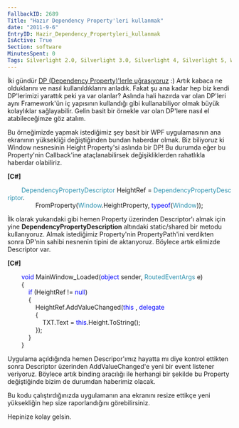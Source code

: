 ```yaml
---
FallbackID: 2689
Title: "Hazır Dependency Property'leri kullanmak"
date: "2011-9-6"
EntryID: Hazir_Dependency_Propertyleri_kullanmak
IsActive: True
Section: software
MinutesSpent: 0
Tags: Silverlight 2.0, Silverlight 3.0, Silverlight 4, Silverlight 5, Windows Phone, Windows Phone 7, WPF
---
```

İki gündür [DP (Dependency Property)'lerle
uğraşıyoruz](http://daron.yondem.com/tr/post/WPFte_Dependency_Propertylerde_baska_neler_var)
:) Artık kabaca ne olduklarını ve nasıl kullanıldıklarını anladık. Fakat
şu ana kadar hep biz kendi DP'lerimizi yarattık peki ya var olanlar?
Aslında hali hazırda var olan DP'leri aynı Framework'ün iç yapısının
kullandığı gibi kullanabiliyor olmak büyük kolaylıklar sağlayabilir.
Gelin basit bir örnekle var olan DP'lere nasıl el atabileceğimze göz
atalım.

Bu örneğimizde yapmak istediğimiz şey basit bir WPF uygulamasının ana
ekranının yüksekliği değiştiğinden bundan haberdar olmak. Biz biliyoruz
ki Window nesnesinin Height Property'si aslında bir DP! Bu durumda eğer
bu Property'nin Callback'ine ataçlanabilirsek değişikliklerden
rahatlıkla haberdar olabiliriz.

**[C\#]**

        <span
style="color:#2b91af;">DependencyPropertyDescriptor</span> HeightRef = <span
style="color:#2b91af;">DependencyPropertyDescriptor</span>.\
                FromProperty(<span
style="color:#2b91af;">Window</span>.HeightProperty, <span
style="color:blue;">typeof</span>(<span
style="color:#2b91af;">Window</span>)); 

İlk olarak yukarıdaki gibi hemen Property üzerinden Descriptor'ı almak
için yine **DependencyPropertyDescription** altındaki static/shared bir
metodu kullanıyoruz. Almak istediğimiz Property'nin PropertyPath'ini
verdikten sonra DP'nin sahibi nesnenin tipini de aktarıyoruz. Böylece
artık elimizde Descriptor var.

**[C\#]**

        <span style="color:blue;">void</span> MainWindow\_Loaded(<span
style="color:blue;">object</span> sender, <span
style="color:#2b91af;">RoutedEventArgs</span> e)\
        {\
            <span style="color:blue;">if</span> (HeightRef != <span
style="color:blue;">null</span>)\
            {\
                HeightRef.AddValueChanged(<span
style="color:blue;">this</span> , <span
style="color:blue;">delegate</span>\
                {\
                    TXT.Text = <span
style="color:blue;">this</span>.Height.ToString();\
                });\
            } \
        }

Uygulama açıldığında hemen Descripor'ımız hayatta mı diye kontrol
ettikten sonra Descriptor üzerinden AddValueChanged'e yeni bir event
listener veriyoruz. Böylece artık binding aracılığı ile herhangi bir
şekilde bu Property değiştiğinde bizim de durumdan haberimiz olacak.

Bu kodu çalıştırdığınızda uygulamanın ana ekranını resize ettikçe yeni
yüksekliğin hep size raporlandığını görebilirsiniz.

Hepinize kolay gelsin.


